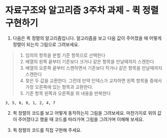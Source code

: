 # 자료구조와 알고리즘 3주차 과제 - 퀵 정렬 구현하기

1. 다음은 퀵 정렬의 알고리즘입니다. 알고리즘을 보고 다음 값이 주어졌을 때
   어떻게 정렬이 되는지 그림으로 그려보세요.

> 1. 임의의 항목을 분할 기준 항목으로 선택한다
> 2. 배열의 왼쪽 끝부터 기준보다 크거나 같은 항목을 만날때까지 스캔한다
> 3. 배열의 오른쪽 끝부터 스캔하면서 기준보다 작거나 같은 항목을 만날때까지 스캔한다
> 4. 찾은 두 값을 교환한다. 그런데 만약 인덱스가 교차하면 왼쪽 항목들 중에서 가장 오른쪽에 있는 항목과 교환한다.
> 5. 기준 항목 왼쪽과 오른쪽을 위 내용을 반복한다

```
3, 5, 6, 8, 1, 2, 4, 7
```

2. 퀵 정렬의 코드를 보고 어떻게 동작하는지 그림을 그려보세요. 마찬가지로 위의 값이 주어졌다고 했을 때 코드를 따라가며 그림을 그려가며 이해해 보세요.

3. 퀵 정렬의 코드를 직접 구현해 주세요.
